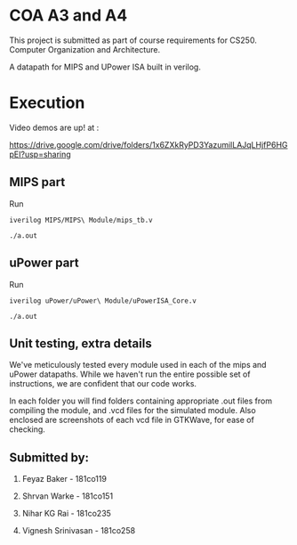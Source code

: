 # COA A3 and A4

This project is submitted as part of course requirements for CS250. Computer Organization and Architecture.


A datapath for MIPS and UPower ISA built in verilog.

# Execution

Video demos are up! at :

https://drive.google.com/drive/folders/1x6ZXkRyPD3YazumilLAJqLHjfP6HGpEI?usp=sharing

## MIPS part

Run

`
iverilog MIPS/MIPS\ Module/mips_tb.v
`

`
./a.out 
`
## uPower part

Run

`
iverilog uPower/uPower\ Module/uPowerISA_Core.v
`

`
./a.out 
`

## Unit testing, extra details

We've meticulously tested every module used in each of the mips and uPower datapaths. While we haven't run the entire possible set of instructions, we are confident that our code works. 


In each folder you will find folders containing appropriate .out files from compiling the module, and .vcd files for the simulated module. Also enclosed are screenshots of each vcd file in GTKWave, for ease of checking.

## Submitted by:

1. Feyaz Baker - 181co119

2. Shrvan Warke - 181co151

3. Nihar KG Rai - 181co235

4. Vignesh Srinivasan - 181co258
